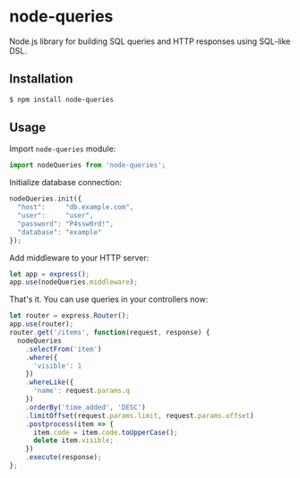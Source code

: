 # node-queries

Node.js library for building SQL queries and HTTP responses using SQL-like DSL.

## Installation

```sh
$ npm install node-queries
```

## Usage

Import `node-queries` module:

```javascript
import nodeQueries from 'node-queries';
```

Initialize database connection:

```javascript
nodeQueries.init({
  "host":     "db.example.com",
  "user":     "user",
  "password": "P4ssw0rd!",
  "database": "example"
});
```

Add middleware to your HTTP server:

```javascript
let app = express();
app.use(nodeQueries.middleware);
```

That's it. You can use queries in your controllers now:

```javascript
let router = express.Router();
app.use(router);
router.get('/items', function(request, response) {
  nodeQueries
    .selectFrom('item')
    .where({
      'visible': 1
    })
    .whereLike({
      'name': request.params.q
    })
    .orderBy('time_added', 'DESC')
    .limitOffset(request.params.limit, request.params.offset)
    .postprocess(item => {
      item.code = item.code.toUpperCase();
      delete item.visible;
    })
    .execute(response);
};
```
